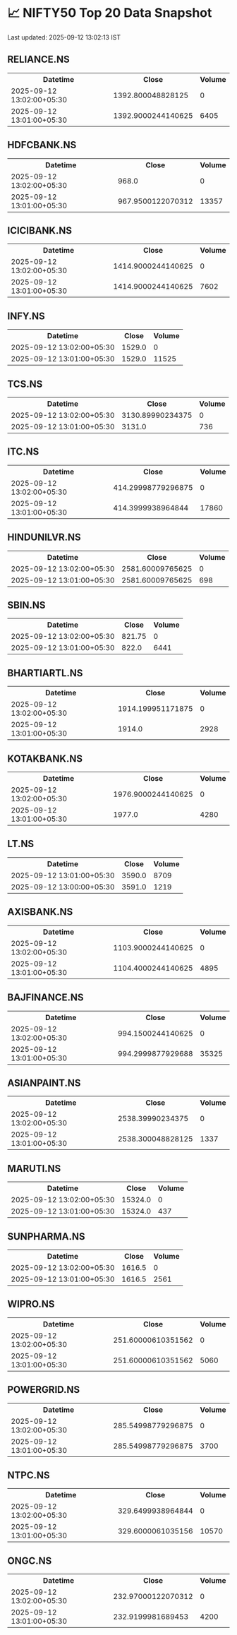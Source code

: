 # 📈 NIFTY50 Top 20 Data Snapshot

Last updated: 2025-09-12 13:02:13 IST

## RELIANCE.NS

<table>
  <tr><th>Datetime</th><th>Close</th><th>Volume</th></tr>
  <tr><td>2025-09-12 13:02:00+05:30</td><td>1392.800048828125</td><td>0</td></tr>
  <tr><td>2025-09-12 13:01:00+05:30</td><td>1392.9000244140625</td><td>6405</td></tr>
</table>

## HDFCBANK.NS

<table>
  <tr><th>Datetime</th><th>Close</th><th>Volume</th></tr>
  <tr><td>2025-09-12 13:02:00+05:30</td><td>968.0</td><td>0</td></tr>
  <tr><td>2025-09-12 13:01:00+05:30</td><td>967.9500122070312</td><td>13357</td></tr>
</table>

## ICICIBANK.NS

<table>
  <tr><th>Datetime</th><th>Close</th><th>Volume</th></tr>
  <tr><td>2025-09-12 13:02:00+05:30</td><td>1414.9000244140625</td><td>0</td></tr>
  <tr><td>2025-09-12 13:01:00+05:30</td><td>1414.9000244140625</td><td>7602</td></tr>
</table>

## INFY.NS

<table>
  <tr><th>Datetime</th><th>Close</th><th>Volume</th></tr>
  <tr><td>2025-09-12 13:02:00+05:30</td><td>1529.0</td><td>0</td></tr>
  <tr><td>2025-09-12 13:01:00+05:30</td><td>1529.0</td><td>11525</td></tr>
</table>

## TCS.NS

<table>
  <tr><th>Datetime</th><th>Close</th><th>Volume</th></tr>
  <tr><td>2025-09-12 13:02:00+05:30</td><td>3130.89990234375</td><td>0</td></tr>
  <tr><td>2025-09-12 13:01:00+05:30</td><td>3131.0</td><td>736</td></tr>
</table>

## ITC.NS

<table>
  <tr><th>Datetime</th><th>Close</th><th>Volume</th></tr>
  <tr><td>2025-09-12 13:02:00+05:30</td><td>414.29998779296875</td><td>0</td></tr>
  <tr><td>2025-09-12 13:01:00+05:30</td><td>414.3999938964844</td><td>17860</td></tr>
</table>

## HINDUNILVR.NS

<table>
  <tr><th>Datetime</th><th>Close</th><th>Volume</th></tr>
  <tr><td>2025-09-12 13:02:00+05:30</td><td>2581.60009765625</td><td>0</td></tr>
  <tr><td>2025-09-12 13:01:00+05:30</td><td>2581.60009765625</td><td>698</td></tr>
</table>

## SBIN.NS

<table>
  <tr><th>Datetime</th><th>Close</th><th>Volume</th></tr>
  <tr><td>2025-09-12 13:02:00+05:30</td><td>821.75</td><td>0</td></tr>
  <tr><td>2025-09-12 13:01:00+05:30</td><td>822.0</td><td>6441</td></tr>
</table>

## BHARTIARTL.NS

<table>
  <tr><th>Datetime</th><th>Close</th><th>Volume</th></tr>
  <tr><td>2025-09-12 13:02:00+05:30</td><td>1914.199951171875</td><td>0</td></tr>
  <tr><td>2025-09-12 13:01:00+05:30</td><td>1914.0</td><td>2928</td></tr>
</table>

## KOTAKBANK.NS

<table>
  <tr><th>Datetime</th><th>Close</th><th>Volume</th></tr>
  <tr><td>2025-09-12 13:02:00+05:30</td><td>1976.9000244140625</td><td>0</td></tr>
  <tr><td>2025-09-12 13:01:00+05:30</td><td>1977.0</td><td>4280</td></tr>
</table>

## LT.NS

<table>
  <tr><th>Datetime</th><th>Close</th><th>Volume</th></tr>
  <tr><td>2025-09-12 13:01:00+05:30</td><td>3590.0</td><td>8709</td></tr>
  <tr><td>2025-09-12 13:00:00+05:30</td><td>3591.0</td><td>1219</td></tr>
</table>

## AXISBANK.NS

<table>
  <tr><th>Datetime</th><th>Close</th><th>Volume</th></tr>
  <tr><td>2025-09-12 13:02:00+05:30</td><td>1103.9000244140625</td><td>0</td></tr>
  <tr><td>2025-09-12 13:01:00+05:30</td><td>1104.4000244140625</td><td>4895</td></tr>
</table>

## BAJFINANCE.NS

<table>
  <tr><th>Datetime</th><th>Close</th><th>Volume</th></tr>
  <tr><td>2025-09-12 13:02:00+05:30</td><td>994.1500244140625</td><td>0</td></tr>
  <tr><td>2025-09-12 13:01:00+05:30</td><td>994.2999877929688</td><td>35325</td></tr>
</table>

## ASIANPAINT.NS

<table>
  <tr><th>Datetime</th><th>Close</th><th>Volume</th></tr>
  <tr><td>2025-09-12 13:02:00+05:30</td><td>2538.39990234375</td><td>0</td></tr>
  <tr><td>2025-09-12 13:01:00+05:30</td><td>2538.300048828125</td><td>1337</td></tr>
</table>

## MARUTI.NS

<table>
  <tr><th>Datetime</th><th>Close</th><th>Volume</th></tr>
  <tr><td>2025-09-12 13:02:00+05:30</td><td>15324.0</td><td>0</td></tr>
  <tr><td>2025-09-12 13:01:00+05:30</td><td>15324.0</td><td>437</td></tr>
</table>

## SUNPHARMA.NS

<table>
  <tr><th>Datetime</th><th>Close</th><th>Volume</th></tr>
  <tr><td>2025-09-12 13:02:00+05:30</td><td>1616.5</td><td>0</td></tr>
  <tr><td>2025-09-12 13:01:00+05:30</td><td>1616.5</td><td>2561</td></tr>
</table>

## WIPRO.NS

<table>
  <tr><th>Datetime</th><th>Close</th><th>Volume</th></tr>
  <tr><td>2025-09-12 13:02:00+05:30</td><td>251.60000610351562</td><td>0</td></tr>
  <tr><td>2025-09-12 13:01:00+05:30</td><td>251.60000610351562</td><td>5060</td></tr>
</table>

## POWERGRID.NS

<table>
  <tr><th>Datetime</th><th>Close</th><th>Volume</th></tr>
  <tr><td>2025-09-12 13:02:00+05:30</td><td>285.54998779296875</td><td>0</td></tr>
  <tr><td>2025-09-12 13:01:00+05:30</td><td>285.54998779296875</td><td>3700</td></tr>
</table>

## NTPC.NS

<table>
  <tr><th>Datetime</th><th>Close</th><th>Volume</th></tr>
  <tr><td>2025-09-12 13:02:00+05:30</td><td>329.6499938964844</td><td>0</td></tr>
  <tr><td>2025-09-12 13:01:00+05:30</td><td>329.6000061035156</td><td>10570</td></tr>
</table>

## ONGC.NS

<table>
  <tr><th>Datetime</th><th>Close</th><th>Volume</th></tr>
  <tr><td>2025-09-12 13:02:00+05:30</td><td>232.97000122070312</td><td>0</td></tr>
  <tr><td>2025-09-12 13:01:00+05:30</td><td>232.9199981689453</td><td>4200</td></tr>
</table>

